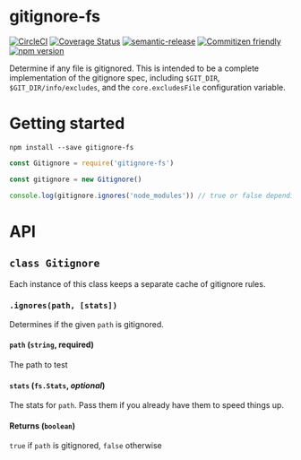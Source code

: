 # gitignore-fs

[![CircleCI](https://circleci.com/gh/jedwards1211/gitignore-fs.svg?style=svg)](https://circleci.com/gh/jedwards1211/gitignore-fs)
[![Coverage Status](https://codecov.io/gh/jedwards1211/gitignore-fs/branch/master/graph/badge.svg)](https://codecov.io/gh/jedwards1211/gitignore-fs)
[![semantic-release](https://img.shields.io/badge/%20%20%F0%9F%93%A6%F0%9F%9A%80-semantic--release-e10079.svg)](https://github.com/semantic-release/semantic-release)
[![Commitizen friendly](https://img.shields.io/badge/commitizen-friendly-brightgreen.svg)](http://commitizen.github.io/cz-cli/)
[![npm version](https://badge.fury.io/js/gitignore-fs.svg)](https://badge.fury.io/js/gitignore-fs)

Determine if any file is gitignored. This is intended to be a complete implementation of the gitignore spec, including `$GIT_DIR`, `$GIT_DIR/info/excludes`, and the `core.excludesFile` configuration variable.

# Getting started

```
npm install --save gitignore-fs
```

```js
const Gitignore = require('gitignore-fs')

const gitignore = new Gitignore()

console.log(gitignore.ignores('node_modules')) // true or false depending on your config
```

# API

## `class Gitignore`

Each instance of this class keeps a separate cache of gitignore rules.

### `.ignores(path, [stats])`

Determines if the given `path` is gitignored.

#### `path` (`string`, **required**)

The path to test

#### `stats` (`fs.Stats`, _optional_)

The stats for `path`. Pass them if you already have them to speed things up.

#### Returns (`boolean`)

`true` if `path` is gitignored, `false` otherwise
